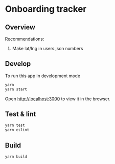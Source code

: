 # Onboarding tracker

## Overview

Recommendations:

1. Make lat/lng in users json numbers



## Develop

To run this app in development mode

```bash
yarn
yarn start
```

Open [http://localhost:3000](http://localhost:3000) to view it in the browser.

## Test & lint

```bash
yarn test
yarn eslint
```

## Build

```bash
yarn build
```
